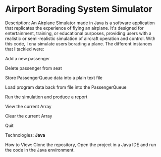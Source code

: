 # **Airport Borading System Simulator**
Description: An Airplane Simulator made in Java is a software application that replicates the experience of flying an airplane. It's designed for entertainment, training, or educational purposes, providing users with a realistic or semi-realistic simulation of aircraft operation and control. With this code, I cna simulate users borading a plane. The different instances that I tackled were:

Add a new passenger 

Delete passenger from seat 

Store PassengerQueue data into a plain text file 

Load program data back from file into the PassengerQueue

Run the simulation and produce a report 

View the current Array 

Clear the current Array 

Quit


Technologies: **Java**


How to View: Clone the repository, Open the project in a Java IDE and run the code in the Java environment.
